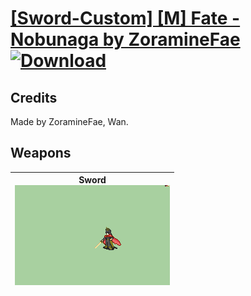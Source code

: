 # [\[Sword-Custom\] \[M\] Fate - Nobunaga by ZoramineFae](./) [![Download](https://img.shields.io/badge/Download-Click%20Here!-red)](https://minhaskamal.github.io/DownGit/#/home?url=https://github.com/Klokinator/FE-Repo/tree/main/Battle%20Animations%2FLords%20-%20FE6%2C%20FE7%20Types%2F%5BSword-Custom%5D%20%5BM%5D%20Fate%20-%20Nobunaga%20by%20ZoramineFae)
## Credits

Made by ZoramineFae, Wan.

## Weapons

| <b>Sword</b><br/><img alt="Sword animation" src="./1.%20Sword/Sword.gif"/> |
| :---: |
